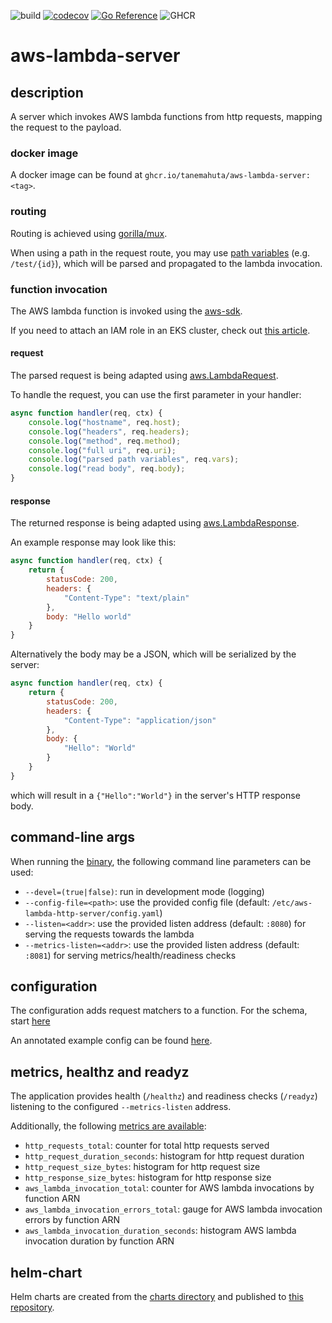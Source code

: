 ![build](https://github.com/Tanemahuta/aws-lambda-server/actions/workflows/verify.yml/badge.svg?branch=main)
[![codecov](https://codecov.io/gh/Tanemahuta/aws-lambda-server/branch/main/graph/badge.svg?token=FHO3AAZ41O)](https://codecov.io/gh/Tanemahuta/aws-lambda-server)
[![Go Reference](https://pkg.go.dev/badge/github.com/Tanemahuta/aws-lambda-server.svg)](https://pkg.go.dev/github.com/Tanemahuta/aws-lambda-server)
![GHCR](https://ghcr-badge.egpl.dev/tanemahuta/aws-lambda-server/tags?trim=major,minor&label=latest&ignore=sha256*,v*)

# aws-lambda-server

## description

A server which invokes AWS lambda functions from http requests, mapping the request to the payload.

### docker image

A docker image can be found at `ghcr.io/tanemahuta/aws-lambda-server:<tag>`.

### routing

Routing is achieved using [gorilla/mux](https://github.com/gorilla/mux).

When using a path in the request route, you may use [path variables](https://github.com/gorilla/mux#readme)
(e.g. `/test/{id}`), which will be parsed and propagated to the lambda invocation.

### function invocation

The AWS lambda function is invoked using the [aws-sdk](https://aws.amazon.com/de/sdk-for-go/).

If you need to attach an IAM role in an EKS cluster, check out
[this article](https://docs.aws.amazon.com/eks/latest/userguide/iam-roles-for-service-accounts.html).

#### request

The parsed request is being adapted using [aws.LambdaRequest](pkg/aws/lambda_request.go).

To handle the request, you can use the first parameter in your handler:

```javascript
async function handler(req, ctx) {
    console.log("hostname", req.host);
    console.log("headers", req.headers);
    console.log("method", req.method);
    console.log("full uri", req.uri);
    console.log("parsed path variables", req.vars);
    console.log("read body", req.body);
}
```

#### response

The returned response is being adapted using [aws.LambdaResponse](pkg/aws/lambda_response.go).

An example response may look like this:

```javascript
async function handler(req, ctx) {
    return {
        statusCode: 200,
        headers: {
            "Content-Type": "text/plain"
        },
        body: "Hello world"
    }
}
```

Alternatively the body may be a JSON, which will be serialized by the server:

```javascript
async function handler(req, ctx) {
    return {
        statusCode: 200,
        headers: {
            "Content-Type": "application/json"
        },
        body: {
            "Hello": "World"
        }
    }
}
```

which will result in a `{"Hello":"World"}` in the server's HTTP response body.

## command-line args

When running the [binary](main.go), the following command line parameters can be used:

- `--devel=(true|false)`: run in development mode (logging)
- `--config-file=<path>`: use the provided config file (default: `/etc/aws-lambda-http-server/config.yaml`)
- `--listen=<addr>`: use the provided listen address (default: `:8080`) for serving the requests towards the lambda
- `--metrics-listen=<addr>`: use the provided listen address (default: `:8081`) for serving metrics/health/readiness
  checks

## configuration

The configuration adds request matchers to a function. For the schema, start [here](pkg/config/server.go)

An annotated example config can be found [here](pkg/config/testdata/config.yaml).

## metrics, healthz and readyz

The application provides health (`/healthz`) and readiness checks (`/readyz`) listening to the
configured `--metrics-listen` address.

Additionally, the following [metrics are available](pkg/metrics/global.go):

- `http_requests_total`: counter for total http requests served
- `http_request_duration_seconds`: histogram for http request duration
- `http_request_size_bytes`: histogram for http request size
- `http_response_size_bytes`: histogram for http response size
- `aws_lambda_invocation_total`: counter for AWS lambda invocations by function ARN
- `aws_lambda_invocation_errors_total`: gauge for AWS lambda invocation errors by function ARN
- `aws_lambda_invocation_duration_seconds`: histogram AWS lambda invocation duration by function ARN

## helm-chart

Helm charts are created from the [charts directory](charts) and published to [this repository](https://tanemahuta.github.io/helm-charts).
